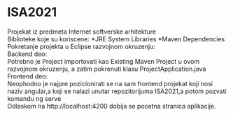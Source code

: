 # ISA2021
Projekat iz predmeta Internet softverske arhitekture<br/>
Biblioteke koje su koriscene: *JRE System Libraries *Maven Dependencies<br/>
Pokretanje projekta u Eclipse razvojnom okruzenju: <br/>
Backend deo:<br/>
Potrebno je Project importovati kao Existing Maven Project u ovom razvojnom okruzenju, a zatim pokrenuti klasu ProjectApplication.java<br/>
Frontend deo:<br/>
Neophodno je najpre pozicionirati se na sam frontend projekat koji nosi naziv angular,a koji se nalazi unutar repozitorijuma ISA2021,a potom pozvati komandu ng serve <br/>
Odlaskom na http://localhost:4200 dobija se pocetna stranica aplikacije.
